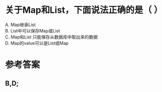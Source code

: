 # 关于Map和List，下面说法正确的是（ ）

A. Map继承List   
B. List中可以保存Map或List  
C. Map和List 只能保存从数据库中取出来的数据  
D. Map的value可以是List或Map

# 参考答案

B,D;
---